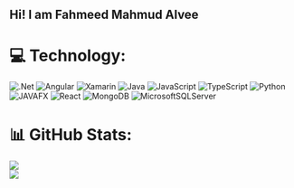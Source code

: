 ## Hi! I am Fahmeed Mahmud Alvee
   
# 💻 Technology:
![.Net](https://img.shields.io/badge/.NET-5C2D91?style=for-the-badge&logo=.net&logoColor=white) ![Angular](https://img.shields.io/badge/angular-%23DD0031.svg?style=for-the-badge&logo=angular&logoColor=white) ![Xamarin](https://img.shields.io/badge/Xamarin-3199DC?style=for-the-badge&logo=xamarin&logoColor=white) ![Java](https://img.shields.io/badge/java-%23ED8B00.svg?style=for-the-badge&logo=java&logoColor=white) ![JavaScript](https://img.shields.io/badge/javascript-%23323330.svg?style=for-the-badge&logo=javascript&logoColor=%23F7DF1E) ![TypeScript](https://img.shields.io/badge/typescript-%23007ACC.svg?style=for-the-badge&logo=typescript&logoColor=white) ![Python](https://img.shields.io/badge/python-3670A0?style=for-the-badge&logo=python&logoColor=ffdd54) ![JAVAFX]([https://img.shields.io/badge/react-%2320232a.svg?style=for-the-badge&logo=react&logoColor=%2361DAFB](https://img.shields.io/badge/javafx-%23FF0000.svg?style=for-the-badge&logo=javafx&logoColor=white)) ![React](https://img.shields.io/badge/react-%2320232a.svg?style=for-the-badge&logo=react&logoColor=%2361DAFB) ![MongoDB](https://img.shields.io/badge/MongoDB-%234ea94b.svg?style=for-the-badge&logo=mongodb&logoColor=white) ![MicrosoftSQLServer](https://img.shields.io/badge/Microsoft%20SQL%20Sever-CC2927?style=for-the-badge&logo=microsoft%20sql%20server&logoColor=white)

# 📊 GitHub Stats:
![](https://github-readme-streak-stats.herokuapp.com/?user=mahmudalvee&theme=dark&hide_border=false)<br/>
![](https://github-readme-stats.vercel.app/api/top-langs/?username=mahmudalvee&theme=dark&hide_border=false&include_all_commits=false&count_private=true&layout=compact)


<!-- Proudly created with GPRM ( https://gprm.itsvg.in ) -->
